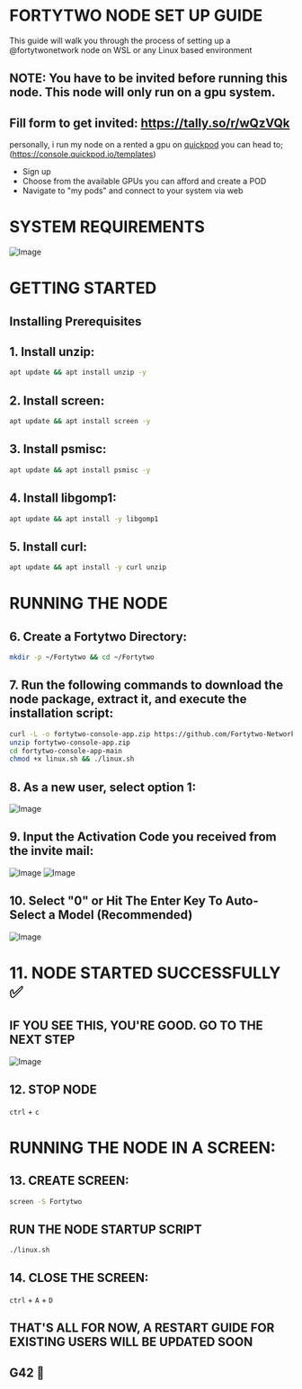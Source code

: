 # FORTYTWO NODE SET UP GUIDE
This guide will walk you through the process of setting up a @fortytwonetwork node on WSL or any Linux based environment

## NOTE: You have to be invited before running this node. This node will only run on a gpu system.

## Fill form to get invited: https://tally.so/r/wQzVQk

personally, i run my node on a rented a gpu on [quickpod](https://console.quickpod.io/templates) 
you can head to; (https://console.quickpod.io/templates) 
* Sign up
* Choose from the available GPUs you can afford and create a POD
* Navigate to "my pods" and connect to your system via web

# SYSTEM REQUIREMENTS
![Image](https://github.com/user-attachments/assets/5462ed3e-2d65-417e-8f94-293a70336b9f)

# GETTING STARTED
## Installing Prerequisites

## 1. Install unzip:
```bash
apt update && apt install unzip -y
```

## 2. Install screen:
```bash
apt update && apt install screen -y
```

## 3. Install psmisc:
```bash
apt update && apt install psmisc -y
```

## 4. Install libgomp1:
```bash
apt update && apt install -y libgomp1
```

## 5. Install curl:
```bash
apt update && apt install -y curl unzip
```

# RUNNING THE NODE

## 6. Create a Fortytwo Directory:
```bash
mkdir -p ~/Fortytwo && cd ~/Fortytwo
```

## 7. Run the following commands to download the node package, extract it, and execute the installation script:
```bash
curl -L -o fortytwo-console-app.zip https://github.com/Fortytwo-Network/fortytwo-console-app/archive/refs/heads/main.zip
unzip fortytwo-console-app.zip
cd fortytwo-console-app-main
chmod +x linux.sh && ./linux.sh
```

## 8. As a new user, select option 1:
![Image](https://github.com/user-attachments/assets/46c8648a-9f18-4fd3-8fb7-9177a248d473)

## 9. Input the Activation Code you received from the invite mail:
![Image](https://github.com/user-attachments/assets/b86dcfce-70db-46b0-8596-a005eba1bbf2)
![Image](https://github.com/user-attachments/assets/74c1aebe-78af-4dd1-8258-04fbf8841f79)

## 10. Select "0" or Hit The Enter Key To Auto-Select a Model (Recommended)
![Image](https://github.com/user-attachments/assets/01ffc2ad-ac32-48e1-a680-e18516a93ca7)

# 11. NODE STARTED SUCCESSFULLY ✅

## IF YOU SEE THIS, YOU'RE GOOD. GO TO THE NEXT STEP
![Image](https://github.com/user-attachments/assets/41b0ffb8-8f21-48bc-aea6-1865423706bd) 

## 12. STOP NODE
`ctrl` + `c`

# RUNNING THE NODE IN A SCREEN:
## 13. CREATE SCREEN:
```bash
screen -S Fortytwo
```

## RUN THE NODE STARTUP SCRIPT
```bash
./linux.sh
```
## 14. CLOSE THE SCREEN:
`ctrl` + `A` + `D`

## THAT'S ALL FOR NOW, A RESTART GUIDE FOR EXISTING USERS WILL BE UPDATED SOON
## G42 💜
